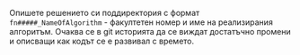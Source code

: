 Опишете решението си поддиректория с формат `fn#####_NameOfAlgorithm` - факултетен номер и име на реализирания алгоритъм. 
Очаква се в git историята да се виждат достатъчно промени и описващи как кодът се е развивал с времето.
